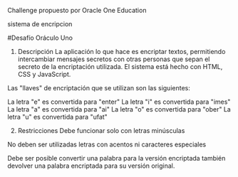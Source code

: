 Challenge propuesto por Oracle One Education

sistema de encripcion

#Desafío Oráculo Uno

1. Descripción
La aplicación lo que hace es encriptar textos, permitiendo intercambiar mensajes secretos
con otras personas que sepan el secreto de la encriptación utilizada.
El sistema está hecho con HTML, CSS y JavaScript.

Las "llaves" de encriptación que se utilizan son las siguientes:

La letra "e" es convertida para "enter"
La letra "i" es convertida para "imes"
La letra "a" es convertida para "ai"
La letra "o" es convertida para "ober"
La letra "u" es convertida para "ufat"

2. Restricciones
Debe funcionar solo con letras minúsculas

No deben ser utilizadas letras con acentos ni caracteres especiales

Debe ser posible convertir una palabra para la versión encriptada también devolver una palabra encriptada para su versión original.


